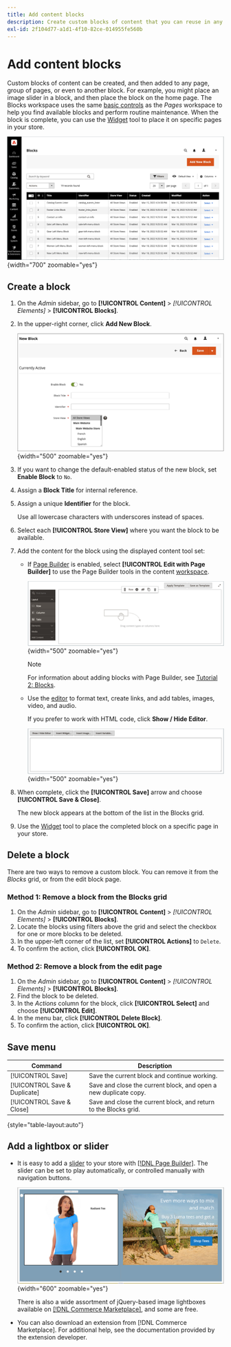```yaml
---
title: Add content blocks
description: Create custom blocks of content that you can reuse in any page or within another block.
exl-id: 2f104d77-a1d1-4f10-82ce-014955fe560b
---
```

# Add content blocks

Custom blocks of content can be created, and then added to any page, group of pages, or even to another block. For example, you might place an image slider in a block, and then place the block on the home page. The Blocks workspace uses the same [basic controls](pages-workspace.md) as the _Pages_ workspace to help you find available blocks and perform routine maintenance. When the block is complete, you can use the [Widget](widget-static-block.md) tool to place it on specific pages in your store.

![The Blocks page displays a grid of existing blocks](./assets/blocks-workspace.png){width="700" zoomable="yes"}

## Create a block

1. On the _Admin_ sidebar, go to **[!UICONTROL Content]** > _[!UICONTROL Elements]_ > **[!UICONTROL Blocks]**.

1. In the upper-right corner, click **Add New Block**.

   ![The New Block page displays options and a content space](./assets/block-detail.png){width="500" zoomable="yes"}

1. If you want to change the default-enabled status of the new block, set **Enable Block** to `No`.

1. Assign a **Block Title** for internal reference.

1. Assign a unique **Identifier** for the block.

   Use all lowercase characters with underscores instead of spaces.

1. Select each **[!UICONTROL Store View]** where you want the block to be available.

1. Add the content for the block using the displayed content tool set:

   - If [Page Builder](../page-builder/introduction.md) is enabled, select **[!UICONTROL Edit with Page Builder]** to use the Page Builder tools in the content [workspace](../page-builder/workspace.md).

      ![Page Builder workspace](./assets/pb-workspace-block.png){width="500" zoomable="yes"}

      >[!NOTE]
      >
      >For information about adding blocks with Page Builder, see [Tutorial 2: Blocks](../page-builder/2-blocks.md).

   - Use the [editor](editor.md) to format text, create links, and add tables, images, video, and audio.

      If you prefer to work with HTML code, click **Show / Hide Editor**.

      ![Block editor (hidden)](./assets/block-editor-hidden.png){width="500" zoomable="yes"}

1. When complete, click the **[!UICONTROL Save]** arrow and choose **[!UICONTROL Save & Close]**.

   The new block appears at the bottom of the list in the Blocks grid.

1. Use the [Widget](widget-static-block.md) tool to place the completed block on a specific page in your store.

## Delete a block

There are two ways to remove a custom block. You can remove it from the _Blocks_ grid, or from the edit block page.

### Method 1: Remove a block from the Blocks grid

1. On the _Admin_ sidebar, go to **[!UICONTROL Content]** > _[!UICONTROL Elements]_ > **[!UICONTROL Blocks]**.
1. Locate the blocks using filters above the grid and select the checkbox for one or more blocks to be deleted.
1. In the upper-left corner of the list, set **[!UICONTROL Actions]** to `Delete`.
1. To confirm the action, click **[!UICONTROL OK]**.

### Method 2: Remove a block from the edit page

1. On the _Admin_ sidebar, go to **[!UICONTROL Content]** > _[!UICONTROL Elements]_ > **[!UICONTROL Blocks]**.
1. Find the block to be deleted.
1. In the _Actions_ column for the block, click **[!UICONTROL Select]** and choose **[!UICONTROL Edit]**.
1. In the menu bar, click **[!UICONTROL Delete Block]**.
1. To confirm the action, click **[!UICONTROL OK]**.

## Save menu

| Command | Description |
|----------|----------- |
| [!UICONTROL Save] | Save the current block and continue working. |
| [!UICONTROL Save & Duplicate] | Save and close the current block, and open a new duplicate copy. |
| [!UICONTROL Save & Close] | Save and close the current block, and return to the Blocks grid. |

{style="table-layout:auto"}

## Add a lightbox or slider

- It is easy to add a [slider](../page-builder/slider.md) to your store with [[!DNL Page Builder]](../page-builder/introduction.md). The slider can be set to play automatically, or controlled manually with navigation buttons.

   ![Page Builder slider](./assets/pb-tutorial3-slider-tee-shirt-promo.png){width="600" zoomable="yes"}

   There is also a wide assortment of jQuery-based image lightboxes available on [[!DNL Commerce Marketplace]][1], and some are free.

- You can also download an extension from [!DNL Commerce Marketplace]. For additional help, see the documentation provided by the extension developer.

[1]: https://marketplace.magento.com/extensions.html?q=lightbox
